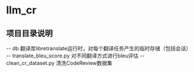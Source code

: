 # llm_cr

## 项目目录说明
-- db   翻译库libretranslate运行时，对每个翻译任务产生的临时存储（包括会话）
-- translate_bleu_score.py    对不同翻译方式进行bleu评估
-- clean_cr_dataset.py      清洗CodeReview数据集